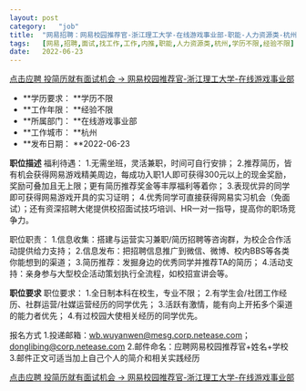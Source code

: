 ```yaml
---
layout:	post
category:	"job"
title:	"网易招聘：网易校园推荐官-浙江理工大学-在线游戏事业部-职能-人力资源类-杭州学历不限经验不限"
tags:	[网易,招聘,面试,找工作,工作,内推,职能,人力资源类,杭州,学历不限,经验不限]
date:	2022-06-23
---
```


[点击应聘 投简历就有面试机会 -> 网易校园推荐官-浙江理工大学-在线游戏事业部](http://mobile.bole.netease.com/bole/boleDetail?id=41108&employeeId=346f03c3cda5f04c&key=all)



- **学历要求： **学历不限
- **工作年限： **经验不限
- **所属部门： **在线游戏事业部
- **工作城市： **杭州
- **发布日期： **2022-06-23



**职位描述**
福利待遇：
1.无需坐班，灵活兼职，时间可自行安排；
2.推荐简历，皆有机会获得网易游戏精美周边，每成功入职1人即可获得300元以上的现金奖励，奖励可叠加且无上限；更有简历推荐奖金等丰厚福利等着你；
3.表现优异的同学即可获得网易游戏开具的实习证明；
4.优秀同学可直接获得网易实习机会（免面试）；还有资深招聘大佬提供校招面试技巧培训、HR一对一指导，提高你的职场竞争力。


职位职责：
1.信息收集：搭建与运营实习兼职/简历招聘等咨询群，为校企合作活动提供给力支持；
2.信息发布：把招聘信息推广到微信、微博、校内BBS等各类你能想到的渠道；
3.简历推荐：发掘身边的优秀同学并推荐TA的简历；
4.活动支持：亲身参与大型校企活动策划执行全流程，如校招宣讲会等。



**职位要求**
职位要求：
1.全日制本科在校生，专业不限；
2.有学生会/社团工作经历、社群运营/社媒运营经历的同学优先；
3.活跃有激情，能有向上开拓多个渠道的能力者优先；
4.有过校园大使相关经历的同学优先。

报名方式
1.投递邮箱：wb.wuyanwen@mesg.corp.netease.com；donglibing@corp.netease.com
2.邮件命名：应聘网易校园推荐官+姓名+学校
3.邮件正文可适当加上自己个人的简介和相关实践经历



[点击应聘 投简历就有面试机会 -> 网易校园推荐官-浙江理工大学-在线游戏事业部](http://mobile.bole.netease.com/bole/boleDetail?id=41108&employeeId=346f03c3cda5f04c&key=all)